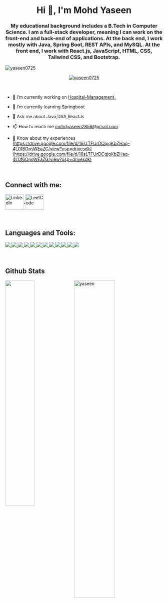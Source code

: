 <h1 align="center">Hi 👋, I'm Mohd Yaseen</h1>
<h3 align="center">My educational background includes a B.Tech in Computer Science. I am a full-stack developer, meaning I can work on the front-end and back-end of applications. At the back end, I work mostly with Java, Spring Boot, REST APIs, and MySQL. At the front end, I work with React.js, JavaScript, HTML, CSS, Tailwind CSS, and Bootstrap.</h3>

<p align="left"> <img src="https://komarev.com/ghpvc/?username=yaseen0725&label=Profile%20views&color=0e75b6&style=flat" alt="yaseen0725" /> </p>
<p align="center"> 
  <a href="https://github.com/ryo-ma/github-profile-trophy">
    <img src="https://github-profile-trophy.vercel.app/?username=yaseen0725&margin-w=12" alt="yaseen0725" />
  </a> 
</p>
</br>

- 🔭 I’m currently working on [Hospital-Management_](https://github.com/Yaseen0725/Hospital-Management)

- 🌱 I’m currently learning Springboot

- 💬 Ask me about Java,DSA,ReactJs

- 📫 How to reach me mohdyaseen2856@gmail.com

- 📄 Know about my experiences [https://drive.google.com/file/d/16sLTFUrDCqjqKbZHaq-4L0f6OnsWEaZG/view?usp=drivesdk](https://drive.google.com/file/d/16sLTFUrDCqjqKbZHaq-4L0f6OnsWEaZG/view?usp=drivesdk)
</br>
<h2 align="left">Connect with me:</h2>
<p align="left">
  <a href="https://www.linkedin.com/in/mohd-yaseen18/" target="_blank">
    <img align="center" src="https://raw.githubusercontent.com/rahuldkjain/github-profile-readme-generator/master/src/images/icons/Social/linked-in-alt.svg" 
    alt="LinkedIn" height="50" width="60"/>
  </a>
  <a href="https://leetcode.com/mohd_yaseen18/" target="_blank">
    <img align="center" src="https://raw.githubusercontent.com/rahuldkjain/github-profile-readme-generator/master/src/images/icons/Social/leet-code.svg" 
    alt="LeetCode" height="50" width="60"/>
  </a>
</p>
</br>
<h2 align="left">Languages and Tools:</h2>
<p align="left">  
<a href="https://github.com/Yaseen0725/readme-components">
<img  src="https://readme-components.vercel.app/api?component=logo&fill=black&logo=Java&svgfill=8ed5fa">
</a>
<a href="https://github.com/Yaseen0725/readme-components">
 <img  src="https://readme-components.vercel.app/api?component=logo&fill=black&logo=spring&svgfill=659b60">
</a>
<a href="https://github.com/Yaseen0725/readme-components">
<img  src="https://readme-components.vercel.app/api?component=logo&fill=black&logo=mysql&svgfill=cd6799">
</a>
<a href="https://github.com/Yaseen0725/readme-components">
<img  src="https://readme-components.vercel.app/api?component=logo&fill=black&logo=Postman&svgfill=df5c43">  
</a>
<a href="https://github.com/Yaseen0725/readme-components">
 <img  src="https://readme-components.vercel.app/api?component=logo&fill=black&logo=git&svgfill=659b60">
</a>
<a href="https://github.com/Yaseen0725/readme-components">
<img  src="https://readme-components.vercel.app/api?component=logo&fill=black&logo=github&svgfill=df5c43">  
</a>
<a href="https://github.com/Yaseen0725/readme-components">
 <img  src="https://readme-components.vercel.app/api?component=logo&fill=black&logo=html5&animation=spin&svgfill=15d8fe">  
</a>
<a href="https://github.com/Yaseen0725/readme-components">
<img  src="https://readme-components.vercel.app/api?component=logo&fill=black&logo=css3&svgfill=2d79c7">
</a>
<a href="https://github.com/Yaseen0725/readme-components">
<img  src="https://readme-components.vercel.app/api?component=logo&fill=black&logo=javaScript&svgfill=2d79c7">
</a>
<a href="https://github.com/Yaseen0725/readme-components">
 <img  src="https://readme-components.vercel.app/api?component=logo&fill=black&logo=react&animation=spin&svgfill=15d8fe">  
</a>
<a href="https://github.com/Yaseen0725/readme-components">
<img  src="https://readme-components.vercel.app/api?component=logo&fill=black&logo=tailwindcss&svgfill=8ed5fa">
</a>
<a href="https://github.com/Yaseen0725/readme-components">
 <img  src="https://readme-components.vercel.app/api?component=logo&fill=black&logo=bootstrap&animation=spin&svgfill=15d8fe">  
</a>
</p>
</br>
<h2> Github Stats </h2> 
<a href="https://github.com/Yaseen0725"><img align="left" width="43%" src="https://github-readme-stats.vercel.app/api/top-langs/?username=yaseen0725&layout=compact&theme=tokyonight" /></a>
<img width="51%" src="https://github-readme-streak-stats.herokuapp.com/?user=yaseen0725&theme=tokyonight" alt="yaseen" />
<br/>
